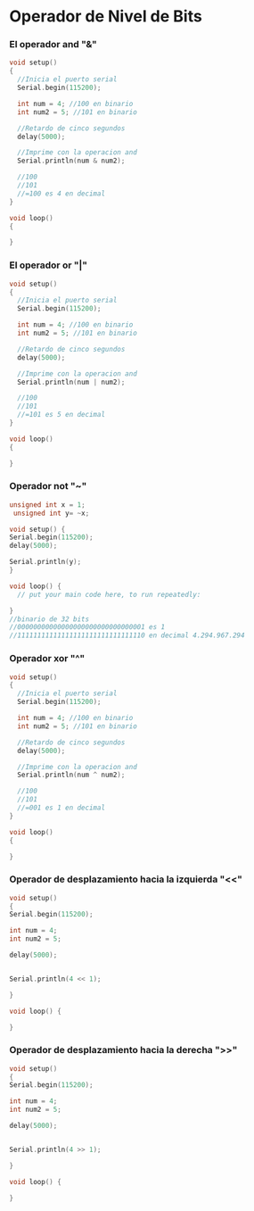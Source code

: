 # Operador de Nivel de Bits

### El operador and "&" 

```c++
void setup()
{
  //Inicia el puerto serial
  Serial.begin(115200);

  int num = 4; //100 en binario
  int num2 = 5; //101 en binario

  //Retardo de cinco segundos
  delay(5000);

  //Imprime con la operacion and
  Serial.println(num & num2);

  //100
  //101
  //=100 es 4 en decimal
}

void loop()
{

}
```

### El operador or "|"

```c++
void setup()
{
  //Inicia el puerto serial
  Serial.begin(115200);

  int num = 4; //100 en binario
  int num2 = 5; //101 en binario

  //Retardo de cinco segundos
  delay(5000);

  //Imprime con la operacion and
  Serial.println(num | num2);

  //100
  //101
  //=101 es 5 en decimal
}

void loop()
{

}
```

### Operador not "~"

```c++
unsigned int x = 1;
 unsigned int y= ~x;

void setup() {
Serial.begin(115200);
delay(5000);

Serial.println(y);
}

void loop() {
  // put your main code here, to run repeatedly:

}
//binario de 32 bits
//00000000000000000000000000000001 es 1 
//11111111111111111111111111111110 en decimal 4.294.967.294

```

### Operador xor "^"
```c++
void setup()
{
  //Inicia el puerto serial
  Serial.begin(115200);

  int num = 4; //100 en binario
  int num2 = 5; //101 en binario

  //Retardo de cinco segundos
  delay(5000);

  //Imprime con la operacion and
  Serial.println(num ^ num2);

  //100
  //101
  //=001 es 1 en decimal
}

void loop()
{

}
```

### Operador de desplazamiento hacia la izquierda "<<"
```c++
void setup() 
{
Serial.begin(115200);

int num = 4;
int num2 = 5;

delay(5000);


Serial.println(4 << 1);

}

void loop() {

}
```

### Operador de desplazamiento hacia la derecha ">>"

```c++
void setup() 
{
Serial.begin(115200);

int num = 4;
int num2 = 5;

delay(5000);


Serial.println(4 >> 1);

}

void loop() {

}
```
